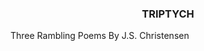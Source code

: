 <script>
  import Links from '../../../../../components/LinksList.svelte';
</script>

<h3 style="text-align: center;">TRIPTYCH</h3> 
Three Rambling Poems By J.S. Christensen
<!-- <div style="text-align: center;"> -->
<Links title={false}/>
<!-- </div> -->
